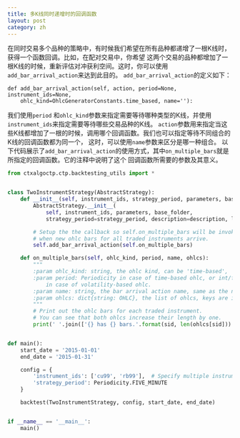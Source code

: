 ```yaml
---
title: 多K线同时递增时的回调函数
layout: post
category: zh
---
```


在同时交易多个品种的策略中，有时候我们希望在所有品种都递增了一根K线时，获得一个函数回调。比如，在配对交易中，你希望
这两个交易的品种都增加了一根K线的时候，重新评估对冲获利空间。这时，你可以使用`add_bar_arrival_action`来达到此目的。
`add_bar_arrival_action`的定义如下：
```
def add_bar_arrival_action(self, action, period=None, instrument_ids=None,
    ohlc_kind=OhlcGeneratorConstants.time_based, name=''):
```
我们使用`period` 和`ohlc_kind`参数来指定需要等待哪种类型的K线，并使用`instrument_ids`来指定需要等待哪些交易品种的K线。
`action`参数用来指定当这些K线都增加了一根的时候，调用哪个回调函数。我们也可以指定等待不同组合的K线的回调函数都为同一个，
这时，可以使用`name`参数来区分是哪一种组合。
以下代码展示了`add_bar_arrival_action`的使用方式，其中`on_multiple_bars`就是所指定的回调函数。它的注释中说明了这个
回调函数所需要的参数及其意义。

```python
from ctxalgoctp.ctp.backtesting_utils import *


class TwoInstrumentStrategy(AbstractStrategy):
    def __init__(self, instrument_ids, strategy_period, parameters, base_folder, description, logger=None):
        AbstractStrategy.__init__(
            self, instrument_ids, parameters, base_folder,
            strategy_period=strategy_period, description=description, logger=logger)

        # Setup the the callback so self.on_multiple_bars will be invoked every time
        # when new ohlc bars for all traded instruments arrive.
        self.add_bar_arrival_action(self.on_multiple_bars)

    def on_multiple_bars(self, ohlc_kind, period, name, ohlcs):
        """
        :param ohlc_kind: string, the ohlc kind, can be 'time-based', 'volatility-based'.
        :param period: Periodicity in case of time-based ohlc, or int/float as volatility threshold
            in case of volatility-based ohlc.
        :param name: string, the bar arrival action name, same as the name parameter specified here.
        :param ohlcs: dict{string: OHLC}, the list of ohlcs, keys are instrument ids, values are the ohlc objects.
        """
        # Print out the ohlc bars for each traded instrument.
        # You can see that both ohlcs increase their length by one.
        print(' '.join(['{} has {} bars.'.format(sid, len(ohlcs[sid])) for sid in ohlcs]))


def main():
    start_date = '2015-01-01'
    end_date = '2015-01-31'

    config = {
        'instrument_ids': ['cu99', 'rb99'],  # Specify multiple instrument ids to trade.
        'strategy_period': Periodicity.FIVE_MINUTE
    }

    backtest(TwoInstrumentStrategy, config, start_date, end_date)


if __name__ == '__main__':
    main()


```
